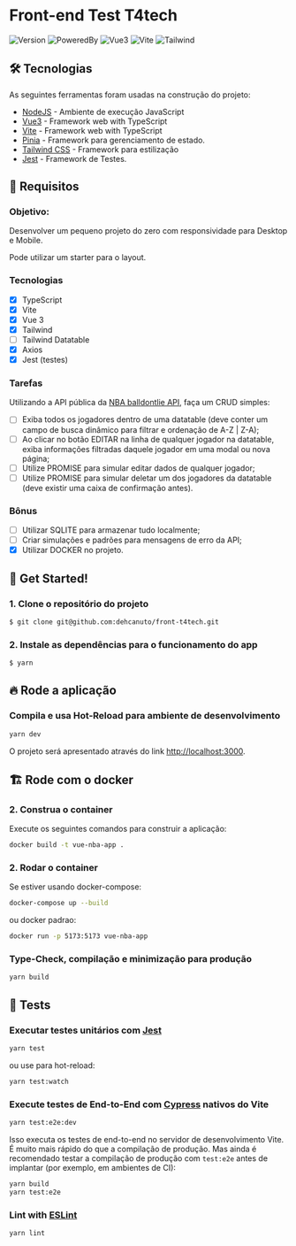 # Front-end Test T4tech

![Version](https://img.shields.io/badge/1.0.0-beta?label=version)
![PoweredBy](https://img.shields.io/badge/powered_by-T4tech-black)
![Vue3](https://img.shields.io/badge/Vue-3.5.13-42b883?style=flat-square&logo=vue.js&logoColor=42b883)
![Vite](https://img.shields.io/badge/Vite-6.0.11-9499ff?style=flat-square&logo=vite)
![Tailwind](https://img.shields.io/badge/Tailwind-3.4.17-38bdf8?style=flat-square&logo=tailwindcss&logoColor=38bdf8)

## 🛠️ Tecnologias

As seguintes ferramentas foram usadas na construção do projeto:

- [NodeJS](https://nodejs.org/en/docs/) - Ambiente de execução JavaScript
- [Vue3](https://vuejs.org/) - Framework web with TypeScript
- [Vite](https://vite.dev/) - Framework web with TypeScript
- [Pinia](https://pinia.vuejs.org/) - Framework para gerenciamento de estado.
- [Tailwind CSS](https://tailwindcss.com/docs) - Framework para estilização
- [Jest](https://jestjs.io/pt-BR/) - Framework de Testes.

## 🎯 Requisitos

### Objetivo:

Desenvolver um pequeno projeto do zero com responsividade para Desktop e Mobile.

Pode utilizar um starter para o layout.

### Tecnologias

- [x] TypeScript
- [x] Vite
- [x] Vue 3
- [x] Tailwind
- [ ] Tailwind Datatable
- [x] Axios
- [x] Jest (testes)

### Tarefas

Utilizando a API pública da [NBA balldontlie API](https://www.balldontlie.io/), faça um CRUD simples:

- [ ] Exiba todos os jogadores dentro de uma datatable (deve conter um campo de busca dinâmico para filtrar e ordenação de A-Z | Z-A);
- [ ] Ao clicar no botão EDITAR na linha de qualquer jogador na datatable, exiba informações filtradas daquele jogador em uma modal ou nova página;
- [ ] Utilize PROMISE para simular editar dados de qualquer jogador;
- [ ] Utilize PROMISE para simular deletar um dos jogadores da datatable (deve existir uma caixa de confirmação antes).

### Bônus

- [ ] Utilizar SQLITE para armazenar tudo localmente;
- [ ] Criar simulações e padrões para mensagens de erro da API;
- [x] Utilizar DOCKER no projeto.

## 🚀 Get Started!

### 1. Clone o repositório do projeto

```sh
$ git clone git@github.com:dehcanuto/front-t4tech.git
```

### 2. Instale as dependências para o funcionamento do app

```sh
$ yarn
```

## 🔥 Rode a aplicação

### Compila e usa Hot-Reload para ambiente de desenvolvimento

```sh
yarn dev
```

O projeto será apresentado através do link [http://localhost:3000](http://localhost:3000).

## 🏗️ Rode com o docker

### 2. Construa o container

Execute os seguintes comandos para construir a aplicação:

```sh
docker build -t vue-nba-app .
```

### 2. Rodar o container

Se estiver usando docker-compose:

```sh
docker-compose up --build
```

ou docker padrao:

```sh
docker run -p 5173:5173 vue-nba-app
```

### Type-Check, compilação e minimização para produção

```sh
yarn build
```

## 🧪 Tests

### Executar testes unitários com [Jest](https://jestjs.io/)

```sh
yarn test
```

ou use para hot-reload:

```sh
yarn test:watch
```

### Execute testes de End-to-End com [Cypress](https://www.cypress.io/) nativos do Vite

```sh
yarn test:e2e:dev
```

Isso executa os testes de end-to-end no servidor de desenvolvimento Vite. É muito mais rápido do que a compilação de produção.
Mas ainda é recomendado testar a compilação de produção com `test:e2e` antes de implantar (por exemplo, em ambientes de CI):

```sh
yarn build
yarn test:e2e
```

### Lint with [ESLint](https://eslint.org/)

```sh
yarn lint
```
